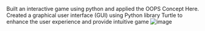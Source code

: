 Built an interactive game using python and applied the OOPS Concept Here.
Created a graphical user interface (GUI) using Python library Turtle to enhance the user experience and provide
intuitive game
![image](https://github.com/yogesh78026/SnakeGame/assets/77293859/faca44d9-fa55-4cf6-9c3c-bef93bcbe90a)
